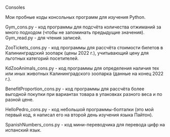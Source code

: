 Consoles

Мои пробные коды консольных программ для изучения Python. 

Gym_cons.py - код программы для подсчёта количества отжиманий за много подходом (чтобы не запоминать предыдущие значения). Gym_read.py - для чтения записей.

ZooTickets_cons.py - код программы для рассчёта стоимости билетов в Калининградский зоопарк (цены 2022 г.), учитывающий цену для льготных категорий посетителей.

KdZooAnimals_cons.py - код программы для определения наличия тех или иных животных Калининградского зоопарка (данные на конец 2022 г.).

BenefitProportion_cons.py - код программы для рассчёта более выгодной покупки при вариантах товара в упаковках разного веса и по разной цене.

HelloPedro_cons.py - код небольшой программы-болталки (это мой первый код, я написал его на второй день изучения языка Пайтон).

SpanishNumbers_cons.py - код мини-переводчика для перевода цифр на испанский язык.
